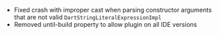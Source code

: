 - Fixed crash with improper cast when parsing constructor arguments that are not valid `DartStringLiteralExpressionImpl`
- Removed until-build property to allow plugin on all IDE versions
